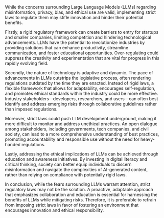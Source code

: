 While the concerns surrounding Large Language Models (LLMs) regarding misinformation, privacy, bias, and ethical use are valid, implementing strict laws to regulate them may stifle innovation and hinder their potential benefits. 

Firstly, a rigid regulatory framework can create barriers to entry for startups and smaller companies, limiting competition and hindering technological advancements. LLMs have the potential to revolutionize industries by providing solutions that can enhance productivity, streamline communication, and foster educational opportunities. Over-regulating could suppress the creativity and experimentation that are vital for progress in this rapidly evolving field.

Secondly, the nature of technology is adaptive and dynamic. The pace of advancements in LLMs outstrips the legislative process, often rendering regulations outdated by the time they are enacted. Instead of rigid laws, a flexible framework that allows for adaptability, encourages self-regulation, and promotes ethical standards within the industry could be more effective. Industry stakeholders—developers, researchers, and users—can often best identify and address emerging risks through collaborative guidelines rather than imposed regulations.

Moreover, strict laws could push LLM development underground, making it more difficult to monitor and address unethical practices. An open dialogue among stakeholders, including governments, tech companies, and civil society, can lead to a more comprehensive understanding of best practices, promoting accountability and responsible use without the need for heavy-handed regulations.

Lastly, addressing the ethical implications of LLMs can be achieved through education and awareness initiatives. By investing in digital literacy and critical thinking, society can better equip individuals to discern misinformation and navigate the complexities of AI-generated content, rather than relying on compliance with potentially rigid laws.

In conclusion, while the fears surrounding LLMs warrant attention, strict regulatory laws may not be the solution. A proactive, adaptable approach that emphasizes collaboration and education is essential for harnessing the benefits of LLMs while mitigating risks. Therefore, it is preferable to refrain from imposing strict laws in favor of fostering an environment that encourages innovation and ethical responsibility.